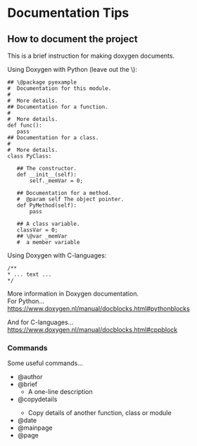 # Documentation Tips

## How to document the project

This is a brief instruction for making doxygen documents.

Using Doxygen with Python (leave out the \\):

    ## \@package pyexample
    #  Documentation for this module.
    #
    #  More details.
    ## Documentation for a function.
    #
    #  More details.
    def func():
       pass
    ## Documentation for a class.
    #
    #  More details.
    class PyClass:
     
       ## The constructor.
       def __init__(self):
           self._memVar = 0;
     
       ## Documentation for a method.
       #  @param self The object pointer.
       def PyMethod(self):
           pass
      
       ## A class variable.
       classVar = 0;
       ## \@var _memVar
       #  a member variable

Using Doxygen with C-languages:

    /**   
    * ... text ...  
    */

More information in Doxygen documentation.  
For Python...  
https://www.doxygen.nl/manual/docblocks.html#pythonblocks

And for C-languages...
https://www.doxygen.nl/manual/docblocks.html#cppblock


### Commands
Some useful commands...
+   \@author
+   \@brief
    + A one-line description
+   \@copydetails <module etc.>
    + Copy details of another function, class or module
+   \@date
+   \@mainpage
+   \@page <label> <title>
+   \@param <var> <description>
+   \@ref <label> <text>
    + Make a reference link to another part of the documentation with label and text.
+   \@version    

### Tags

You can use tags in Python files, and Doxygen will list them under [Related Pages](pages.html).
   
\## \@bug Lets fix this  

Some useful tags:  
+    \@bug  
+    \@todo  
+    \@test   

You can run doxygen in root with    

    doxygen    
   
The documentation files can be found in the docs-folder.    

[Project in github](https://github.com/Konenako/Ohtuprojekti-kesa2020)
